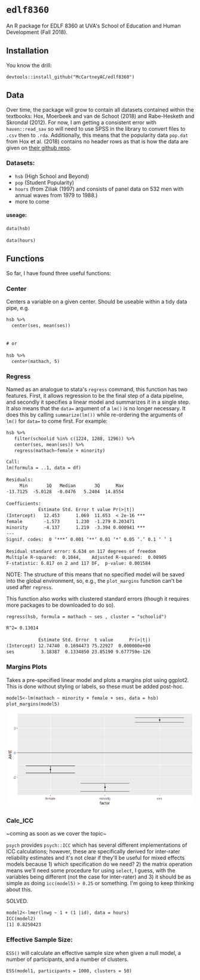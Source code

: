 # `edlf8360`

An R package for EDLF 8360 at UVA's School of Education and Human Development (Fall 2018). 

## Installation
You know the drill:
```
devtools::install_github("McCartneyAC/edlf8360")
```

## Data
Over time, the package will grow to contain all datasets contained within the textbooks: Hox, Moerbeek and van de Schoot (2018) and Rabe-Hesketh and Skrondal (2012). For now, I am getting a consistent error with `haven::read_sav` so will need to use SPSS in the library to convert files to `.csv` then to `.rda`. Additionally, this means that the popularity data `pop.dat` from Hox et al. (2018) contains no header rows as that is how the data are given on [their github repo](https://github.com/MultiLevelAnalysis/Datasets-third-edition-Multilevel-book/tree/master/chapter%202/popularity/MPLUS). 


### Datasets:
* `hsb` (High School and Beyond) 
* `pop` (Student Popularity)
* `hours` (from Ziliak (1997) and consists of panel data on 532 men with annual waves from 1979 to 1988.) 
* more to come 

#### useage: 

```
data(hsb)

data(hours)
```

## Functions

So far, I have found three useful functions: 

### Center

Centers a variable on a given center. Should be useable within a tidy data pipe, e.g. 
```
hsb %>%
  center(ses, mean(ses))
  
  
# or 

hsb %>%
  center(mathach, 5)
```  
### Regress
Named as an analogue to stata's `regress` command, this function has two features. First, it allows regression to be the final step of a data pipeline, and secondly it specifies a linear model and summarizes it in a single step. It also means that the `data=` argument of a `lm()` is no longer necessary. It does this by calling `summarize(lm())` while re-ordering the arguments of `lm()` for `data=` to come first. For example: 

```
hsb %>% 
   filter(schoolid %in% c(1224, 1288, 1296)) %>% 
   center(ses, mean(ses)) %>% 
   regress(mathach~female + minority)
```
```
Call:
lm(formula = ..1, data = df)

Residuals:
     Min       1Q   Median       3Q      Max 
-13.7125  -5.0128  -0.0476   5.2404  14.8554 

Coefficients:
            Estimate Std. Error t value Pr(>|t|)    
(Intercept)   12.453      1.069  11.653  < 2e-16 ***
female        -1.573      1.230  -1.279 0.203471    
minority      -4.137      1.219  -3.394 0.000941 ***
---
Signif. codes:  0 ‘***’ 0.001 ‘**’ 0.01 ‘*’ 0.05 ‘.’ 0.1 ‘ ’ 1

Residual standard error: 6.634 on 117 degrees of freedom
Multiple R-squared:  0.1044,	Adjusted R-squared:  0.08905 
F-statistic: 6.817 on 2 and 117 DF,  p-value: 0.001584

```
NOTE: The structure of this means that no specified model will be saved into the global environment, so, e.g., the `plot_margins` function can't be used after `regress`. 

This function also works with clustered standard errors (though it requires more packages to be downloaded to do so). 

```
regress(hsb, formula = mathach ~ ses , cluster = "schoolid")
```
```
R^2= 0.13014 

            Estimate Std. Error  t value      Pr(>|t|)
(Intercept) 12.74740  0.1694473 75.22927  0.000000e+00
ses          3.18387  0.1334850 23.85190 9.677759e-126
```

### Margins Plots

Takes a pre-specified linear model and plots a margins plot using ggplot2. This is done without styling or labels, so these must be added post-hoc. 

``` 
model5<-lm(mathach ~ minority + female + ses, data = hsb)
plot_margins(model5)
```
![](https://github.com/McCartneyAC/edlf8360/blob/master/data/margin_model5.png)

### Calc_ICC
~coming as soon as we cover the topic~

`psych` provides `psych::ICC` which has several different implementations of ICC calculations; however, these are specifically derived for inter-rater reliability estimates and it's not clear if they'll be useful for mixed effects models because 1) which specification do we need? 2) the matrix operation means we'll need some procedure for using `select`, I guess, with the variables being different (not the case for inter-rater) and 3) it should be as simple as doing `icc(model5)` `> 0.25` or something. I'm going to keep thinking about this. 



SOLVED. 

```
model2<-lmer(lnwg ~ 1 + (1 |id), data = hours)
ICC(model2)
[1] 0.8250423
```

### Effective Sample Size:

`ESS()` will calculate an effective sample size when given a null model, a number of participants, and a number of clusters. 

```
ESS(model1, participants = 1000, clusters = 50)
```
